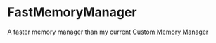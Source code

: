 FastMemoryManager
=================

A faster memory manager than my current <a href="https://github.com/rokr047/CustomMemoryManager">Custom Memory Manager</a>
